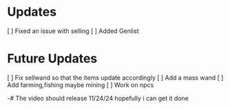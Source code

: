 # Updates
[ ] Fixed an issue with selling
[ ] Added Genlist

# Future Updates
[ ] Fix sellwand so that the items update accordingly
[ ] Add a mass wand
[ ] Add farming,fishing maybe mining
[ ] Work on npcs

-# The video should release 11/24/24 hopefully i can get it done
